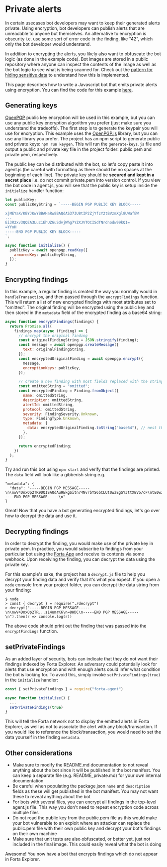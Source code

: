 # Private alerts

In certain usecases bot developers may want to keep their generated alerts private. Using encryption, bot developers can publish alerts that are unreadable to anyone but themselves. An alternative to encryption is obscurity i.e. use some sort of error code in the finding, like "42", which only the bot developer would understand.

In addition to encrypting the alerts, you likely also want to obfuscate the bot logic (as done in the example code). Bot images are stored in a public repository where anyone can inspect the contents of the image as well as the bot logic to see what is being scanned for. Check out the [pattern for hiding sensitive data](sensitive-data.md) to understand how this is implemented.

This page describes how to write a Javascript bot that emits private alerts using encryption. You can find the code for this example [here](https://github.com/forta-protocol/forta-bot-examples/tree/master/private-agent-js).

## Generating keys

[OpenPGP](https://www.openpgp.org/) public key encryption will be used in this example, but you can use any public key encryption algorithm you prefer (just make sure you understand the tradeoffs). The first step is to generate the keypair you will use for encryption. This example uses the [OpenPGP.js](https://www.npmjs.com/package/openpgp) library, but you can use any library you prefer. The project has an npm script to generate public and private keys: `npm run keygen`. This will run the `generate-keys.js` file and output a public and private key file in the project folder: public.pem and private.pem, respectively.

The public key can be distributed with the bot, so let's copy paste it into agent.js (be careful with formatting as there should be no spaces at the beginning of each line). The private key should be **secured and kept in a secret place** i.e. do not commit private.pem into version control. If you view the bot code in agent.js, you will see that the public key is setup inside the `initialize` handler function:

```javascript
let publicKey;
const publicKeyString = `-----BEGIN PGP PUBLIC KEY BLOCK-----

xjMEYaX/KBYJKwYBBAHaRw8BAQdAS373U8tIP2ZjYfzY2tBVzmXgl8UWafEW
...
Ei3R2xv3QQEA3Luc1EhUZGuSdvjWhg7YZXJVTOCISdTNrdnodw99kQI=
=YYoH
-----END PGP PUBLIC KEY BLOCK-----
`;

async function initialize() {
  publicKey = await openpgp.readKey({
    armoredKey: publicKeyString,
  });
}
```

## Encrypting findings

In this example, a regular finding is created the way you normally would in `handleTransaction`, and then passed through the `encryptFindings` function. This will return a list of new encrypted findings with most attributes set to "omitted". The original finding will be encrypted using the public key and then stored in the `metadata` field of the encrypted finding as a base64 string:

```javascript
async function encryptFindings(findings) {
  return Promise.all(
    findings.map(async (finding) => {
      // encrypt the original finding
      const originalFindingString = JSON.stringify(finding);
      const message = await openpgp.createMessage({
        text: originalFindingString,
      });
      const encryptedOriginalFinding = await openpgp.encrypt({
        message,
        encryptionKeys: publicKey,
      });

      // create a new finding with most fields replaced with the string 'omitted'
      const omittedString = "omitted";
      const encryptedFinding = Finding.fromObject({
        name: omittedString,
        description: omittedString,
        alertId: omittedString,
        protocol: omittedString,
        severity: FindingSeverity.Unknown,
        type: FindingType.Unknown,
        metadata: {
          data: encryptedOriginalFinding.toString("base64"), // nest the original finding into the metadata
        },
      });

      return encryptedFinding;
    })
  );
}
```

Try and run this bot using `npm start` and verify that the findings are printed. The `data` field will look like a gibberish string e.g.

```
"metadata": {
  "data": "-----BEGIN PGP MESSAGE-----\n\nwV4DnxOp2TR9DQISAQdAu9EkgSitn74NvrbYS6bCLUt0wzEgSY3ttXBVo/cF\ntE0w34HroEIRL4CjIrDJnZxaKoQXTIHw5zFqUHKcROwX8g27IDfilxg2i21B\nq2780NHy0sAJAQQtXuyjo7r+oN/H1Kl/KgB+OzBg1Jd5M0Bjx5brBXOMt30j\n52KB+4Q68VnqO5tUFc4+Cc35+ZfYzxwpNWQy7JH0q+iHuVNwk8HpU+jmR98q\nfqEIKTN1IDUM1zbZRsogPBbgjjT/kR5RnQS+Vw66TItV8ciGtSUYSF/UJBN4\nnskwMYxL/3NZzwlEw+NxplsYAu9W5AJXZiEYfDTJ6OJq9jCGWDWLIi9DsjL+\n0Nf1qwByGhuLAMdsFkLNIDhOe9vUdNFZs14umrK6\n=8WDC\n-----END PGP MESSAGE-----\n"
}
```

Great! Now that you have a bot generating encrypted findings, let's go over how to decrypt the data and use it.

## Decrypting findings

In order to decrypt the finding, you would make use of the private key in private.pem. In practice, you would subscribe to findings from your particular bot using the [Forta App](https://app.forta.network/notifications) and receive its contents via some webhook. Upon receiving the finding, you can decrypt the data using the private key.

For this example's sake, the project has a `decrypt.js` file to help you decrypt your finding data and verify that it's what you expect. If you open a `node` console from your project folder, you can decrypt the data string from your finding:

```
$ node
> const { decrypt } = require("./decrypt")
> decrypt("-----BEGIN PGP MESSAGE-----\n\nwV4DnxOp2TR...s14umrK6\n=8WDC\n-----END PGP MESSAGE-----\n").then(r => console.log(r))
```

The above code should print out the finding that was passed into the `encryptFindings` function.

## setPrivateFindings

As an added layer of security, bots can indicate that they do not want their findings indexed by Forta Explorer. An adversary could potentially look for alerts that use encryption and with enough alerts could infer what condition the bot is looking for. To avoid this, simply invoke `setPrivateFindings(true)` in the `initialize` handler:

```javascript
const { setPrivateFindings } = require("forta-agent")

async function initialize() {
  ...
  setPrivateFindings(true)
}
```

This will tell the Forta network not to display the emitted alerts in Forta Explorer, as well as not to associate the alert with any block/transaction. If you would like to reference the block/transaction, you would need to set the data yourself in the finding `metadata`.

## Other considerations

- Make sure to modify the README.md documentation to not reveal anything about the bot since it will be published in the bot manifest. You can keep a separate file (e.g. README_private.md) for your own internal documentation
- Be careful when populating the package.json `name` and `description` fields as these will get published in the bot manifest. You may not want these to reveal anything about the bot
- For bots with several files, you can encrypt all findings in the top-level agent.js file. This way you don't need to repeat encryption code across multiple files
- Do not read the public key from the public.pem file as this would make your bot vulnerable to an exploit where an attacker can replace the public.pem file with their own public key and decrypt your bot's findings on their own machine
- Make sure that unit tests are also obfuscated, or better yet, just not included in the final image. This could easily reveal what the bot is doing

Awesome! You now have a bot that encrypts findings which do not appear in Forta Explorer.
